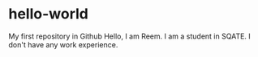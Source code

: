 # hello-world
My first repository in Github
Hello, I am Reem. I am a student in SQATE.
I don't have any work experience.
